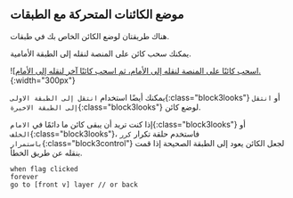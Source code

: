 ## موضع الكائنات المتحركة مع الطبقات

هناك طريقتان لوضع الكائن الخاص بك في طبقات.

يمكنك سحب كائن على المنصة لنقله إلى الطبقة الأمامية.

![[اسحب كائنًا على المنصة لنقله إلى الأمام، ثم اسحب كائنًا آخر لنقله إلى الأمام.](images/drag-sprite-change-layers.gif){:width="300px"}

يمكنك أيضًا استخدام `انتقل إلى الطبقة الاولى`{:class="block3looks"} أو `انتقل إلى الطبقة الاخيرة`{:class="block3looks"} لوضع كائن.

إذا كنت تريد أن يبقى كائن ما دائمًا في `الامام`{:class="block3looks"} أو `الخلف`{:class="block3looks"}، فاستخدم حلقة تكرار `كرر باستمرار`{:class="block3control"} لجعل الكائن يعود إلى الطبقة الصحيحة إذا قمت بنقله عن طريق الخطأ.

```blocks3
when flag clicked
forever
go to [front v] layer // or back
```
